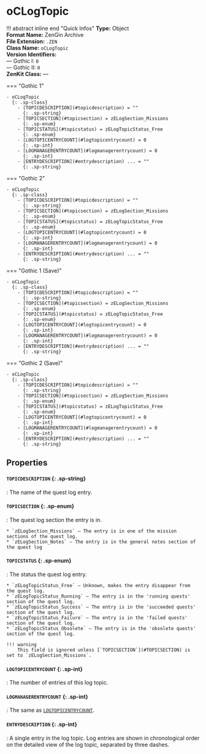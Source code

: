 # oCLogTopic

!!! abstract inline end "Quick Infos"
    **Type:** Object<br/>
    **Format Name:** ZenGin Archive<br/>
    **File Extension:** `.ZEN`<br/>
    **Class Name:** `oCLogTopic`<br/>
    **Version Identifiers:**<br />
    — Gothic I: `0`<br/>
    — Gothic II: `0`<br/>
    **ZenKit Class:** *—*

=== "Gothic 1"

    - oCLogTopic
      {: .sp-class}
        - [TOPICDESCRIPTION](#topicdescription) = ""
          {: .sp-string}
        - [TOPICSECTION](#topicsection) = zELogSection_Missions
          {: .sp-enum}
        - [TOPICSTATUS](#topicstatus) = zELogTopicStatus_Free
          {: .sp-enum}
        - [LOGTOPICENTRYCOUNT](#logtopicentrycount) = 0
          {: .sp-int}
        - [LOGMANAGERENTRYCOUNT](#logmanagerentrycount) = 0
          {: .sp-int}
        - [ENTRYDESCRIPTION](#entrydescription) ... = ""
          {: .sp-string}

=== "Gothic 2"

    - oCLogTopic
      {: .sp-class}
        - [TOPICDESCRIPTION](#topicdescription) = ""
          {: .sp-string}
        - [TOPICSECTION](#topicsection) = zELogSection_Missions
          {: .sp-enum}
        - [TOPICSTATUS](#topicstatus) = zELogTopicStatus_Free
          {: .sp-enum}
        - [LOGTOPICENTRYCOUNT](#logtopicentrycount) = 0
          {: .sp-int}
        - [LOGMANAGERENTRYCOUNT](#logmanagerentrycount) = 0
          {: .sp-int}
        - [ENTRYDESCRIPTION](#entrydescription) ... = ""
          {: .sp-string}

=== "Gothic 1 (Save)"

    - oCLogTopic
      {: .sp-class}
        - [TOPICDESCRIPTION](#topicdescription) = ""
          {: .sp-string}
        - [TOPICSECTION](#topicsection) = zELogSection_Missions
          {: .sp-enum}
        - [TOPICSTATUS](#topicstatus) = zELogTopicStatus_Free
          {: .sp-enum}
        - [LOGTOPICENTRYCOUNT](#logtopicentrycount) = 0
          {: .sp-int}
        - [LOGMANAGERENTRYCOUNT](#logmanagerentrycount) = 0
          {: .sp-int}
        - [ENTRYDESCRIPTION](#entrydescription) ... = ""
          {: .sp-string}

=== "Gothic 2 (Save)"

    - oCLogTopic
      {: .sp-class}
        - [TOPICDESCRIPTION](#topicdescription) = ""
          {: .sp-string}
        - [TOPICSECTION](#topicsection) = zELogSection_Missions
          {: .sp-enum}
        - [TOPICSTATUS](#topicstatus) = zELogTopicStatus_Free
          {: .sp-enum}
        - [LOGTOPICENTRYCOUNT](#logtopicentrycount) = 0
          {: .sp-int}
        - [LOGMANAGERENTRYCOUNT](#logmanagerentrycount) = 0
          {: .sp-int}
        - [ENTRYDESCRIPTION](#entrydescription) ... = ""
          {: .sp-string}

## Properties

#### `TOPICDESCRIPTION` {: .sp-string}

:   The name of the quest log entry.


#### `TOPICSECTION` {: .sp-enum}

:   The quest log section the entry is in.

    * `zELogSection_Missions` — The entry is in one of the mission sections of the quest log.
    * `zELogSection_Notes` — The entry is in the general notes section of the quest log

#### `TOPICSTATUS` {: .sp-enum}

:   The status the quest log entry.
    
    * `zELogTopicStatus_Free` — Unknown, makes the entry disappear from the quest log.
    * `zELogTopicStatus_Running` — The entry is in the 'running quests' section of the quest log.
    * `zELogTopicStatus_Success` — The entry is in the 'succeeded quests' section of the quest log.
    * `zELogTopicStatus_Failure` — The entry is in the 'failed quests' section of the quest log.
    * `zELogTopicStatus_Obsolete` — The entry is in the 'obsolete quests' section of the quest log.

    !!! warning
        This field is ignored unless [`TOPICSECTION`](#TOPICSECTION) is set to `zELogSection_Missions`.

#### `LOGTOPICENTRYCOUNT` {: .sp-int}

:   The number of entries of this log topic.

#### `LOGMANAGERENTRYCOUNT` {: .sp-int}

:   The same as [`LOGTOPICENTRYCOUNT`](#LOGTOPICENTRYCOUNT).

#### `ENTRYDESCRIPTION` {: .sp-int}

:   A single entry in the log topic. Log entries are shown in chronological order on the detailed view of the
    log topic, separated by three dashes.
